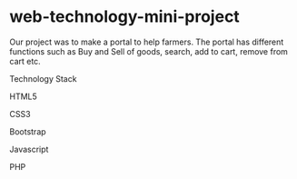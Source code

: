 # web-technology-mini-project

Our project was to make a portal to help farmers. The portal has different functions such as Buy and Sell of goods, search, add to cart, remove from cart etc.

Technology Stack

HTML5

CSS3

Bootstrap

Javascript

PHP
